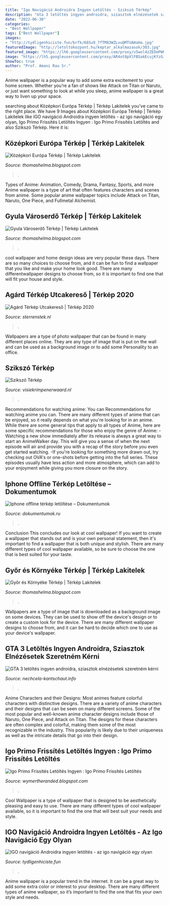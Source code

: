 ```yaml
---
title: "Igo Navigáció Androidra Ingyen Letöltés - Szikszó Térkép"
description: "Gta 3 letöltés ingyen androidra, sziasztok elnézésetek szeretném kérni"
date: "2022-06-30"
categories:
- "Best Wallpaper"
tags: ["Best Wallpaper"]
images:
- "http://tydligenhiciste.fun/brfk/68Su9_7fTM83WZLvuQMTUAHaHa.jpg"
featuredImage: "http://letoltokozpont.hu/keptar_alkalmazasok/303.jpg"
featured_image: "https://lh6.googleusercontent.com/proxy/v5wol4zZEDePWF7pjEmu06bX2t0FGZaf7i6SsH-a43nCFU1yIAvbJ7yzElvGsRjM1aFUwj2_vCibnIpasfD0uV_Pp71Oiz71dNP95tIXlM_z7g=s0-d"
image: "https://lh5.googleusercontent.com/proxy/AR4ot8pXlFBSakEcujKYzGijszqCxeQjKyTwNasZFi5sacuokh_vML5L-RxzAeFs1R0AFotrBHsG5-hziR84sWOVsCKKb_ADbLrMIxtSCWdorFWeC9oUPmjQApsj-oJ2MCW--JqbGtzNXg=w1200-h630-p-k-no-nu"
ShowToc: true
author: "Prof. Amani Rau Sr."
---
```



Anime wallpaper is a popular way to add some extra excitement to your home screen. Whether you’re a fan of shows like Attack on Titan or Naruto, or just want something to look at while you sleep, anime wallpaper is a great way to liven up your space.

	

		
searching about Középkori Európa Térkép | Térkép Lakitelek you've came to the right place. We have 9 Images about Középkori Európa Térkép | Térkép Lakitelek like IGO navigáció Androidra ingyen letöltés - az igo navigáció egy olyan, Igo Primo Frissítés Letöltés Ingyen : Igo Primo Frissítés Letöltés and also Szikszó Térkép. Here it is:
		
    
## Középkori Európa Térkép | Térkép Lakitelek

<img loading=lazy src="https://m.blog.hu/da/danubeinstitute/image/.external/.thumbs/81a7252de3f0fed88eef69e6682af540_d49afe6e3b4eb7cadfe308837303ec67.jpg" onerror="this.onerror=null;this.src='https://tse4.mm.bing.net/th?id=OIP.dbPGYPXVu88mwHYn7IpU9QHaFj&amp;pid=15.1';" alt="Középkori Európa Térkép | Térkép Lakitelek">

_Source: thomashelma.blogspot.com_

>. 

	

Types of Anime: Animation, Comedy, Drama, Fantasy, Sports, and more
Anime wallpaper is a type of art that often features characters and scenes from anime. Some popular anime wallpaper topics include Attack on Titan, Naruto, One Piece, and Fullmetal Alchemist.

    
## Gyula Városerdő Térkép | Térkép Lakitelek

<img loading=lazy src="https://lh6.googleusercontent.com/proxy/v5wol4zZEDePWF7pjEmu06bX2t0FGZaf7i6SsH-a43nCFU1yIAvbJ7yzElvGsRjM1aFUwj2_vCibnIpasfD0uV_Pp71Oiz71dNP95tIXlM_z7g=s0-d" onerror="this.onerror=null;this.src='https://tse2.mm.bing.net/th?id=OIP.1sbrMKEkFhtSVTWRBV9WXgAAAA&amp;pid=15.1';" alt="Gyula Városerdő Térkép | Térkép Lakitelek">

_Source: thomashelma.blogspot.com_

>. 

	

cool wallpaper and home design ideas are very popular these days. There are so many choices to choose from, and it can be fun to find a wallpaper that you like and make your home look good. There are many differentwallpaper designs to choose from, so it is important to find one that will fit your house and style.

    
## Agárd Térkép Utcakereső | Térkép 2020

<img loading=lazy src="https://utcakereso.hu/tile/osm/16/36152/22997.png?3" onerror="this.onerror=null;this.src='https://tse4.mm.bing.net/th?id=OIP.Xu6LgeUJ4rvyzahBlAEOygAAAA&amp;pid=15.1';" alt="Agárd Térkép Utcakereső | Térkép 2020">

_Source: sterrenstek.nl_

>. 

	



Wallpapers are a type of photo wallpaper that can be found in many different places online. They are any type of image that is put on the wall and can be used as a background image or to add some Personality to an office.

    
## Szikszó Térkép

<img loading=lazy src="https://static.darabanth.com/images/1/2/1297140d.jpg" onerror="this.onerror=null;this.src='https://tse3.mm.bing.net/th?id=OIP.E76TSZil0samqxM5ZM2W2QHaFY&amp;pid=15.1';" alt="Szikszó Térkép">

_Source: visiekrimpenerwaard.nl_

>. 

	

Recommendations for watching anime: You can
Recommendations for watching anime you can. There are many different types of anime that can be enjoyed, so it really depends on what you're looking for in an anime. While there are some general tips that apply to all types of Anime, here are some specific recommendations for those who enjoy the genre of Anime: 
-Watching a new show immediately after its release is always a great way to start an AnimeWalker day. This will give you a sense of when the next episode will air and provide you with a recap of the story before you even get started watching. 
-If you're looking for something more drawn out, try checking out OVA's or one-shots before getting into the full series. These episodes usually have less action and more atmosphere, which can add to your enjoyment while giving you more closure on the story.

    
## Iphone Offline Térkép Letöltése – Dokumentumok

<img loading=lazy src="http://letoltokozpont.hu/keptar_alkalmazasok/303.jpg" onerror="this.onerror=null;this.src='https://tse2.mm.bing.net/th?id=OIP.w2R_Em75s1ZK6tMq15vhZAAAAA&amp;pid=15.1';" alt="Iphone offline térkép letöltése – Dokumentumok">

_Source: dokumentumok.ru_

>. 

	

Conclusion
This concludes our look at cool wallpaper! If you want to create a wallpaper that stands out and is your own personal statement, then it's important to find a wallpaper that is both unique and stylish. There are many different types of cool wallpaper available, so be sure to choose the one that is best suited for your taste.

    
## Győr és Környéke Térkép | Térkép Lakitelek

<img loading=lazy src="https://lh4.googleusercontent.com/proxy/sWdwuAZ-gZdbgjdsm61Yi7Gzo0yEHe9t88q6Gozb3xj3nN9d1AvD9yHC0WNnRxfQX1pz4T3R0zrWyB8=s0-d" onerror="this.onerror=null;this.src='https://tse4.mm.bing.net/th?id=OIP.0TtZzid1U0ioBmofKgYSagHaH7&amp;pid=15.1';" alt="Győr és Környéke Térkép | Térkép Lakitelek">

_Source: thomashelma.blogspot.com_

>. 

	

Wallpapers are a type of image that is downloaded as a background image on some devices. They can be used to show off the device's design or to create a custom look for the device. There are many different wallpaper designs to choose from, and it can be hard to decide which one to use as your device's wallpaper.

    
## GTA 3 Letöltés Ingyen Androidra, Sziasztok Elnézésetek Szeretném Kérni

<img loading=lazy src="https://nechcela-kantschaut.info/mfzhv/kVlFqO3aELw.jpeg" onerror="this.onerror=null;this.src='https://tse1.mm.bing.net/th?id=OIP.Ph6l8kLYeqKjCRjc0yAr3gHaFj&amp;pid=15.1';" alt="GTA 3 letöltés ingyen androidra, sziasztok elnézésetek szeretném kérni">

_Source: nechcela-kantschaut.info_

>. 

	

Anime Characters and their Designs: Most animes feature colorful characters with distinctive designs.
There are a variety of anime characters and their designs that can be seen on many different screens. Some of the most popular and well-known anime character designs include those of Naruto, One Piece, and Attack on Titan. The designs for these characters are often complex and colorful, making them some of the most recognizable in the industry. This popularity is likely due to their uniqueness as well as the intricate details that go into their design.

    
## Igo Primo Frissítés Letöltés Ingyen : Igo Primo Frissítés Letöltés

<img loading=lazy src="https://lh5.googleusercontent.com/proxy/AR4ot8pXlFBSakEcujKYzGijszqCxeQjKyTwNasZFi5sacuokh_vML5L-RxzAeFs1R0AFotrBHsG5-hziR84sWOVsCKKb_ADbLrMIxtSCWdorFWeC9oUPmjQApsj-oJ2MCW--JqbGtzNXg=w1200-h630-p-k-no-nu" onerror="this.onerror=null;this.src='https://tse1.mm.bing.net/th?id=OIP.LL0-B4zlp91CMs5Gu6EuCQHaHa&amp;pid=15.1';" alt="Igo Primo Frissítés Letöltés Ingyen : Igo Primo Frissítés Letöltés">

_Source: wymertheranded.blogspot.com_

>. 

	

Cool Wallpaper is a type of wallpaper that is designed to be aesthetically pleasing and easy to use. There are many different types of cool wallpaper available, so it is important to find the one that will best suit your needs and style.

    
## IGO Navigáció Androidra Ingyen Letöltés - Az Igo Navigáció Egy Olyan

<img loading=lazy src="http://tydligenhiciste.fun/brfk/68Su9_7fTM83WZLvuQMTUAHaHa.jpg" onerror="this.onerror=null;this.src='https://tse4.mm.bing.net/th?id=OIP.FHxpKzA5TJ-xkg5Xb-bQSAAAAA&amp;pid=15.1';" alt="IGO navigáció Androidra ingyen letöltés - az igo navigáció egy olyan">

_Source: tydligenhiciste.fun_

>. 

	

Anime wallpaper is a popular trend in the internet. It can be a great way to add some extra color or interest to your desktop. There are many different types of anime wallpaper, so it’s important to find the one that fits your own style and needs.

